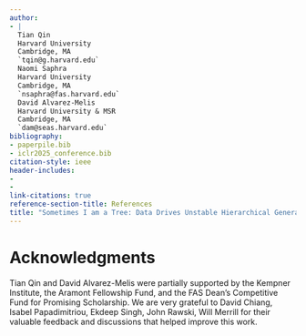 ```yaml
---
author:
- |
  Tian Qin  
  Harvard University  
  Cambridge, MA  
  `tqin@g.harvard.edu`  
  Naomi Saphra  
  Harvard University  
  Cambridge, MA  
  `nsaphra@fas.harvard.edu`  
  David Alvarez-Melis  
  Harvard University & MSR  
  Cambridge, MA  
  `dam@seas.harvard.edu`  
bibliography:
- paperpile.bib
- iclr2025_conference.bib
citation-style: ieee
header-includes:
- 
- 
link-citations: true
reference-section-title: References
title: "Sometimes I am a Tree: Data Drives Unstable Hierarchical Generalization"
---
```






# Acknowledgments

Tian Qin and David Alvarez-Melis were partially supported by the Kempner Institute, the Aramont Fellowship Fund, and the FAS Dean’s Competitive Fund for Promising Scholarship. We are very grateful to David Chiang, Isabel Papadimitriou, Ekdeep Singh, John Rawski, Will Merrill for their valuable feedback and discussions that helped improve this work.
